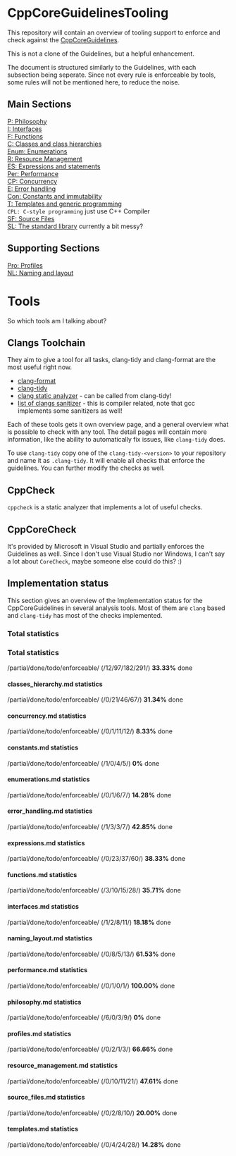 # CppCoreGuidelinesTooling

This repository will contain an overview of tooling support to enforce and check against the [CppCoreGuidelines](https://github.com/isocpp/CppCoreGuidelines).

This is not a clone of the Guidelines, but a helpful enhancement.

The document is structured similarly to the Guidelines, with each
subsection being seperate. Since not every rule is enforceable by tools,
some rules will not be mentioned here, to reduce the noise.

## Main Sections

[P: Philosophy](philosophy.md)  
[I: Interfaces](interfaces.md)  
[F: Functions](functions.md)  
[C: Classes and class hierarchies](classes_hierarchy.md)  
[Enum: Enumerations](enumerations.md)  
[R: Resource Management](resource_management.md)  
[ES: Expressions and statements](expressions.md)  
[Per: Performance](performance.md)  
[CP: Concurrency](concurrency.md)  
[E: Error handling](error_handling.md)  
[Con: Constants and immutability](constants.md)  
[T: Templates and generic programming](templates.md)  
`CPL: C-style programming` just use C++ Compiler  
[SF: Source Files](source_files.md)  
[SL: The standard library]() currently a bit messy?  

## Supporting Sections

[Pro: Profiles](profiles.md)  
[NL: Naming and layout](naming_layout.md)  

# Tools

So which tools am I talking about?

## Clangs Toolchain
They aim to give a tool for all tasks, clang-tidy and clang-format are the most useful right now.

- [clang-format](http://clang.llvm.org/docs/ClangFormat.html)
- [clang-tidy](http://clang.llvm.org/extra/clang-tidy/index.html)
- [clang static analyzer](http://clang-analyzer.llvm.org/) - can be called from clang-tidy!
- [list of clangs sanitizer](http://clang.llvm.org/docs/index.html) - this is compiler related, note that gcc implements some sanitizers as well!

Each of these tools gets it own overview page, and a general overview what is possible to check with any tool.
The detail pages will contain more information, like the ability to automatically fix issues, like `clang-tidy` does.

To use `clang-tidy` copy one of the `clang-tidy-<version>` to your repository
and name it as `.clang-tidy`. It will enable all checks that enforce the
guidelines. You can further modify the checks as well.

## CppCheck

`cppcheck` is a static analyzer that implements a lot of useful checks.

## CppCoreCheck

It's provided by Microsoft in Visual Studio and partially enforces the
Guidelines as well.
Since I don't use Visual Studio nor Windows, I can't say a lot about `CoreCheck`, maybe someone else could do this? :)

## Implementation status

This section gives an overview of the Implementation status for the
CppCoreGuidelines in several analysis tools. Most of them are `clang` based and
`clang-tidy` has most of the checks implemented.

### Total statistics

### Total statistics
/partial/done/todo/enforceable/ (/12/97/182/291/) **33.33%** done

#### classes_hierarchy.md statistics
/partial/done/todo/enforceable/ (/0/21/46/67/) **31.34%** done

#### concurrency.md statistics
/partial/done/todo/enforceable/ (/0/1/11/12/) **8.33%** done

#### constants.md statistics
/partial/done/todo/enforceable/ (/1/0/4/5/) **0%** done

#### enumerations.md statistics
/partial/done/todo/enforceable/ (/0/1/6/7/) **14.28%** done

#### error_handling.md statistics
/partial/done/todo/enforceable/ (/1/3/3/7/) **42.85%** done

#### expressions.md statistics
/partial/done/todo/enforceable/ (/0/23/37/60/) **38.33%** done

#### functions.md statistics
/partial/done/todo/enforceable/ (/3/10/15/28/) **35.71%** done

#### interfaces.md statistics
/partial/done/todo/enforceable/ (/1/2/8/11/) **18.18%** done

#### naming_layout.md statistics
/partial/done/todo/enforceable/ (/0/8/5/13/) **61.53%** done

#### performance.md statistics
/partial/done/todo/enforceable/ (/0/1/0/1/) **100.00%** done

#### philosophy.md statistics
/partial/done/todo/enforceable/ (/6/0/3/9/) **0%** done

#### profiles.md statistics
/partial/done/todo/enforceable/ (/0/2/1/3/) **66.66%** done

#### resource_management.md statistics
/partial/done/todo/enforceable/ (/0/10/11/21/) **47.61%** done

#### source_files.md statistics
/partial/done/todo/enforceable/ (/0/2/8/10/) **20.00%** done

#### templates.md statistics
/partial/done/todo/enforceable/ (/0/4/24/28/) **14.28%** done

